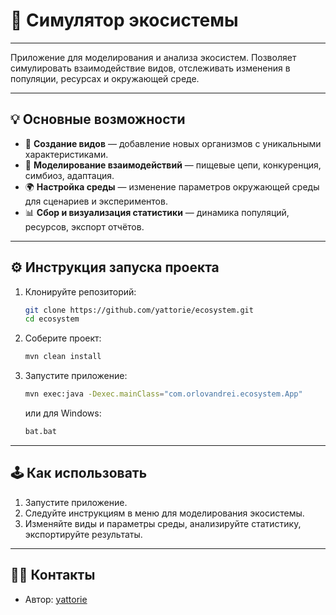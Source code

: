 # 🌱 Симулятор экосистемы 

---

Приложение для моделирования и анализа экосистем. Позволяет симулировать взаимодействие видов, отслеживать изменения в популяции, ресурсах и окружающей среде.

---

## 💡 Основные возможности

- 🦉 **Создание видов** — добавление новых организмов с уникальными характеристиками.
- 🔗 **Моделирование взаимодействий** — пищевые цепи, конкуренция, симбиоз, адаптация.
- 🌍 **Настройка среды** — изменение параметров окружающей среды для сценариев и экспериментов.
- 📊 **Сбор и визуализация статистики** — динамика популяций, ресурсов, экспорт отчётов.

---

## ⚙️ Инструкция запуска проекта

1. Клонируйте репозиторий:
   ```bash
   git clone https://github.com/yattorie/ecosystem.git
   cd ecosystem
   ```
2. Соберите проект:
   ```bash
   mvn clean install
   ```
3. Запустите приложение:
   ```bash
   mvn exec:java -Dexec.mainClass="com.orlovandrei.ecosystem.App"
   ```
   или для Windows:
   ```bat
   bat.bat
   ```

---

## 🕹 Как использовать

1. Запустите приложение.
2. Следуйте инструкциям в меню для моделирования экосистемы.
3. Изменяйте виды и параметры среды, анализируйте статистику, экспортируйте результаты.

---

## 🧑‍💻 Контакты

- Автор: [yattorie](https://github.com/yattorie)
